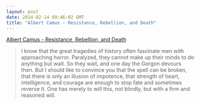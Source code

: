```yaml
---
layout: post
date: 2014-02-14 09:46:02 GMT
title: "Albert Camus - Resistance, Rebellion, and Death"
---
```

<a href="http://www.amazon.in/gp/product/0679764011/ref=as_li_ss_tl?ie=UTF8&camp=3626&creative=24822&creativeASIN=0679764011&linkCode=as2&tag=arpstum-21">Albert Camus - Resistance, Rebellion, and Death</a><img src="http://ir-in.amazon-adsystem.com/e/ir?t=arpstum-21&l=as2&o=31&a=0679764011" width="1" height="1" border="0" alt="" style="border:none !important; margin:0px !important;" />

<blockquote>I know that the great tragedies of history often fascinate men with approaching horror. Paralyzed, they cannot make up their minds to do anything but wait. So they wait, and one day the Gorgon devours then. But I should like to convince you that the spell can be broken, that there is only an illusion of impotence, that strength of heart, intelligence, and courage are enough to stop fate and sometimes reverse it. One has merely to will this, not blindly, but with a firm and reasoned will.</blockquote>
